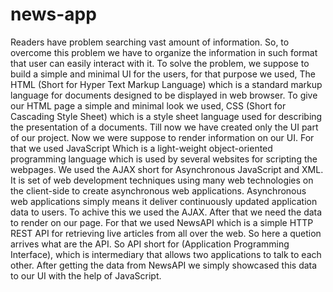 # news-app
Readers have problem searching vast amount of information. So, to overcome this problem we have to organize the information in such format that user can easily interact with it.
To solve the problem, we suppose to build a simple and minimal UI for the users, for that purpose we used, The HTML (Short for Hyper Text Markup Language) which is a standard markup language for documents designed to be displayed in web browser. To give our HTML page a simple and minimal look we used, CSS (Short for Cascading Style Sheet) which is a style sheet language used for describing the presentation of a documents.
Till now we have created only the UI part of our project. Now we were suppose to render information on our UI.
For that we used JavaScript Which is a light-weight object-oriented programming language which is used by several websites for scripting the webpages. 
We used the AJAX short for Asynchronous JavaScript and XML. It is set of web development techniques using many web technologies on the client-side to create asynchronous web applications.
Asynchronous web applications simply means it deliver continuously updated application data to users.
To achive this we used the AJAX.
After that we need the data to render on our page. For that we used NewsAPI which is a simple HTTP REST API for retrieving live articles from all over the web.
So here a quetion arrives what are the API.
So API short for (Application Programming Interface), which is intermediary that allows two applications to talk to each other.
After getting the data from NewsAPI we simply showcased this data to our UI with the help of JavaScript.
